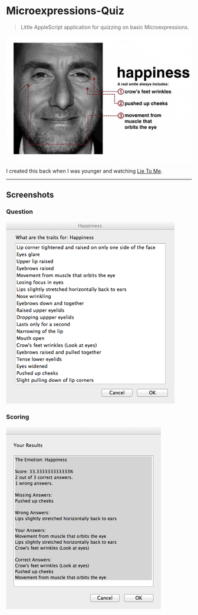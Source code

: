 Microexpressions-Quiz
=====================

> Little AppleScript application for quizzing on basic Microexpressions. 

![lie_to_me](/Images/Happiness-lie-to-me.jpg "lie to me")

I created this back when I was younger and watching [Lie To Me](http://www.imdb.com/title/tt1235099/).

-----

## Screenshots

### Question

![question](/Images/Happiness-Quiz.png "question")

### Scoring

![score](/Images/Happiness_Score.png "score")
